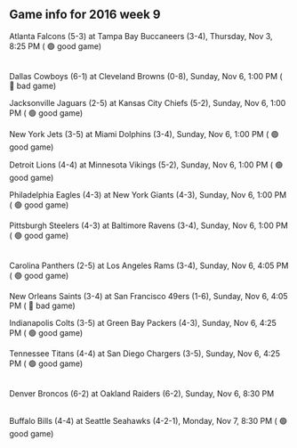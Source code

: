 ## Game info for 2016 week 9
Atlanta Falcons (5-3) at Tampa Bay Buccaneers (3-4), Thursday, Nov 3, 8:25 PM (	:green_circle: good game)

<br/>Dallas Cowboys (6-1) at Cleveland Browns (0-8), Sunday, Nov 6, 1:00 PM (	:red_circle: bad game)

Jacksonville Jaguars (2-5) at Kansas City Chiefs (5-2), Sunday, Nov 6, 1:00 PM (	:green_circle: good game)

New York Jets (3-5) at Miami Dolphins (3-4), Sunday, Nov 6, 1:00 PM (	:green_circle: good game)

Detroit Lions (4-4) at Minnesota Vikings (5-2), Sunday, Nov 6, 1:00 PM (	:green_circle: good game)

Philadelphia Eagles (4-3) at New York Giants (4-3), Sunday, Nov 6, 1:00 PM (	:green_circle: good game)

Pittsburgh Steelers (4-3) at Baltimore Ravens (3-4), Sunday, Nov 6, 1:00 PM (	:green_circle: good game)

<br/>Carolina Panthers (2-5) at Los Angeles Rams (3-4), Sunday, Nov 6, 4:05 PM (	:green_circle: good game)

New Orleans Saints (3-4) at San Francisco 49ers (1-6), Sunday, Nov 6, 4:05 PM (	:red_circle: bad game)

Indianapolis Colts (3-5) at Green Bay Packers (4-3), Sunday, Nov 6, 4:25 PM (	:green_circle: good game)

Tennessee Titans (4-4) at San Diego Chargers (3-5), Sunday, Nov 6, 4:25 PM (	:green_circle: good game)

<br/>Denver Broncos (6-2) at Oakland Raiders (6-2), Sunday, Nov 6, 8:30 PM

<br/>Buffalo Bills (4-4) at Seattle Seahawks (4-2-1), Monday, Nov 7, 8:30 PM (	:green_circle: good game)

